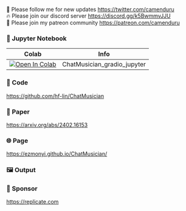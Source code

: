 🐣 Please follow me for new updates https://twitter.com/camenduru <br />
🔥 Please join our discord server https://discord.gg/k5BwmmvJJU <br />
🥳 Please join my patreon community https://patreon.com/camenduru <br />

### 🍊 Jupyter Notebook

| Colab | Info
| --- | --- |
[![Open In Colab](https://colab.research.google.com/assets/colab-badge.svg)](https://colab.research.google.com/github/camenduru/ChatMusician-jupyter/blob/main/ChatMusician_gradio_jupyter.ipynb) | ChatMusician_gradio_jupyter

### 🧬 Code
https://github.com/hf-lin/ChatMusician

### 📄 Paper
https://arxiv.org/abs/2402.16153

### 🌐 Page
https://ezmonyi.github.io/ChatMusician/

### 🖼 Output


### 🏢 Sponsor
https://replicate.com
